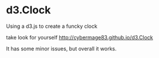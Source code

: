 d3.Clock
========

Using a d3.js to create a funcky clock

take look for yourself
http://cybermage83.github.io/d3.Clock

It has some minor issues, but overall it works.


